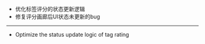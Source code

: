 - 优化标签评分的状态更新逻辑
- 修复评分画廊后UI状态未更新的bug
------------------------------------------------------------------------------------------

- Optimize the status update logic of tag rating